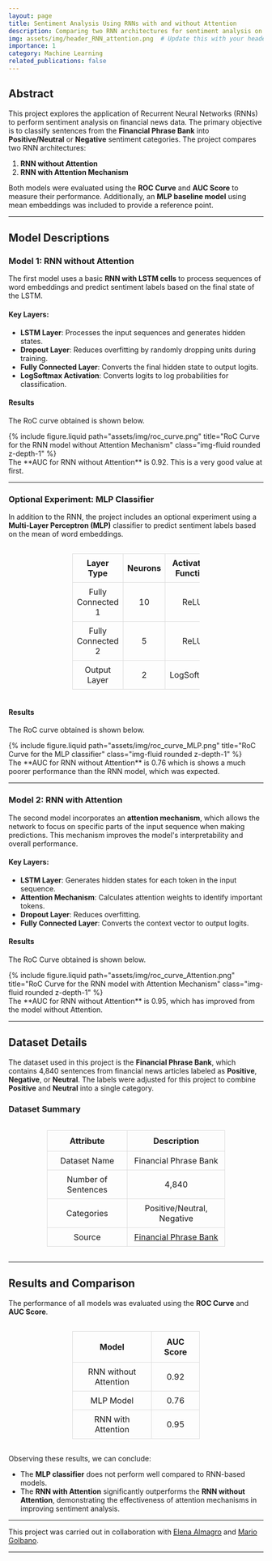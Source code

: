 ```yaml
---
layout: page
title: Sentiment Analysis Using RNNs with and without Attention
description: Comparing two RNN architectures for sentiment analysis on financial news data.
img: assets/img/header_RNN_attention.png  # Update this with your header image path
importance: 1
category: Machine Learning
related_publications: false
---
```


## Abstract
This project explores the application of Recurrent Neural Networks (RNNs) to perform sentiment analysis on financial news data. The primary objective is to classify sentences from the **Financial Phrase Bank** into **Positive/Neutral** or **Negative** sentiment categories. The project compares two RNN architectures:

1. **RNN without Attention**
2. **RNN with Attention Mechanism**

Both models were evaluated using the **ROC Curve** and **AUC Score** to measure their performance. Additionally, an **MLP baseline model** using mean embeddings was included to provide a reference point.

---

## Model Descriptions

### Model 1: RNN without Attention
The first model uses a basic **RNN with LSTM cells** to process sequences of word embeddings and predict sentiment labels based on the final state of the LSTM.

#### Key Layers:
- **LSTM Layer**: Processes the input sequences and generates hidden states.
- **Dropout Layer**: Reduces overfitting by randomly dropping units during training.
- **Fully Connected Layer**: Converts the final hidden state to output logits.
- **LogSoftmax Activation**: Converts logits to log probabilities for classification.

#### Results
The RoC curve obtained is shown below.
<div class="row justify-content-sm-center">
    <div class="col-md-6 mt-3 mt-md-0">
        {% include figure.liquid path="assets/img/roc_curve.png" title="RoC Curve for the RNN model without Attention Mechanism" class="img-fluid rounded z-depth-1" %}
    </div>
</div>
The **AUC for RNN without Attention** is 0.92. This is a very good value at first.

---

### Optional Experiment: MLP Classifier
In addition to the RNN, the project includes an optional experiment using a **Multi-Layer Perceptron (MLP)** classifier to predict sentiment labels based on the mean of word embeddings.

<div style="display: flex; justify-content: center;">
    <table style="border-collapse: collapse; width: 50%; text-align: center;">
        <thead>
            <tr>
                <th style="border: 1px solid #ddd; padding: 8px;">Layer Type</th>
                <th style="border: 1px solid #ddd; padding: 8px;">Neurons</th>
                <th style="border: 1px solid #ddd; padding: 8px;">Activation Function</th>
            </tr>
        </thead>
        <tbody>
            <tr>
                <td style="border: 1px solid #ddd; padding: 8px;">Fully Connected 1</td>
                <td style="border: 1px solid #ddd; padding: 8px;">10</td>
                <td style="border: 1px solid #ddd; padding: 8px;">ReLU</td>
            </tr>
            <tr>
                <td style="border: 1px solid #ddd; padding: 8px;">Fully Connected 2</td>
                <td style="border: 1px solid #ddd; padding: 8px;">5</td>
                <td style="border: 1px solid #ddd; padding: 8px;">ReLU</td>
            </tr>
            <tr>
                <td style="border: 1px solid #ddd; padding: 8px;">Output Layer</td>
                <td style="border: 1px solid #ddd; padding: 8px;">2</td>
                <td style="border: 1px solid #ddd; padding: 8px;">LogSoftmax</td>
            </tr>
        </tbody>
    </table>
</div>


#### Results
The RoC curve obtained is shown below.
<div class="row justify-content-sm-center">
    <div class="col-md-6 mt-3 mt-md-0">
        {% include figure.liquid path="assets/img/roc_curve_MLP.png" title="RoC Curve for the MLP classifier" class="img-fluid rounded z-depth-1" %}
    </div>
</div>
The **AUC for RNN without Attention** is 0.76 which is shows a much poorer performance than the RNN model, which was expected. 

---

### Model 2: RNN with Attention
The second model incorporates an **attention mechanism**, which allows the network to focus on specific parts of the input sequence when making predictions. This mechanism improves the model's interpretability and overall performance.

#### Key Layers:
- **LSTM Layer**: Generates hidden states for each token in the input sequence.
- **Attention Mechanism**: Calculates attention weights to identify important tokens.
- **Dropout Layer**: Reduces overfitting.
- **Fully Connected Layer**: Converts the context vector to output logits.


#### Results
The RoC Curve obtained is shown below.
<div class="row justify-content-sm-center">
    <div class="col-md-6 mt-3 mt-md-0">
        {% include figure.liquid path="assets/img/roc_curve_Attention.png" title="RoC Curve for the RNN model with Attention Mechanism" class="img-fluid rounded z-depth-1" %}
    </div>
</div>
The **AUC for RNN without Attention** is 0.95, which has improved from the model without Attention.

---

## Dataset Details
The dataset used in this project is the **Financial Phrase Bank**, which contains 4,840 sentences from financial news articles labeled as **Positive**, **Negative**, or **Neutral**. The labels were adjusted for this project to combine **Positive** and **Neutral** into a single category.

### Dataset Summary
<div style="display: flex; justify-content: center;">
    <table style="border-collapse: collapse; width: 70%; text-align: center;">
        <thead>
            <tr>
                <th style="border: 1px solid #ddd; padding: 10px;"><strong>Attribute</strong></th>
                <th style="border: 1px solid #ddd; padding: 10px;"><strong>Description</strong></th>
            </tr>
        </thead>
        <tbody>
            <tr>
                <td style="border: 1px solid #ddd; padding: 8px;">Dataset Name</td>
                <td style="border: 1px solid #ddd; padding: 8px;">Financial Phrase Bank</td>
            </tr>
            <tr>
                <td style="border: 1px solid #ddd; padding: 8px;">Number of Sentences</td>
                <td style="border: 1px solid #ddd; padding: 8px;">4,840</td>
            </tr>
            <tr>
                <td style="border: 1px solid #ddd; padding: 8px;">Categories</td>
                <td style="border: 1px solid #ddd; padding: 8px;">Positive/Neutral, Negative</td>
            </tr>
            <tr>
                <td style="border: 1px solid #ddd; padding: 8px;">Source</td>
                <td style="border: 1px solid #ddd; padding: 8px;">
                    <a href="https://www.researchgate.net/profile/Pekka-Malo/publication/251231364_FinancialPhraseBank-v10/data/0c96051eee4fb1d56e000000/FinancialPhraseBank-v10.zip" target="_blank">
                        Financial Phrase Bank
                    </a>
                </td>
            </tr>
        </tbody>
    </table>
</div>


---

## Results and Comparison
The performance of all models was evaluated using the **ROC Curve** and **AUC Score**.

<div style="display: flex; justify-content: center;">
    <table style="border-collapse: collapse; width: 50%; text-align: center;">
        <thead>
            <tr>
                <th style="border: 1px solid #ddd; padding: 10px;">Model</th>
                <th style="border: 1px solid #ddd; padding: 10px;">AUC Score</th>
            </tr>
        </thead>
        <tbody>
            <tr>
                <td style="border: 1px solid #ddd; padding: 8px;">RNN without Attention</td>
                <td style="border: 1px solid #ddd; padding: 8px;">0.92</td>
            </tr>
            <tr>
                <td style="border: 1px solid #ddd; padding: 8px;">MLP Model</td>
                <td style="border: 1px solid #ddd; padding: 8px;">0.76</td>
            </tr>
            <tr>
                <td style="border: 1px solid #ddd; padding: 8px;">RNN with Attention</td>
                <td style="border: 1px solid #ddd; padding: 8px;">0.95</td>
            </tr>
        </tbody>
    </table>
</div>


Observing these results, we can conclude:

- The **MLP classifier** does not perform well compared to RNN-based models.
- The **RNN with Attention** significantly outperforms the **RNN without Attention**, demonstrating the effectiveness of attention mechanisms in improving sentiment analysis.

---
This project was carried out in collaboration with [Elena Almagro](https://www.linkedin.com/in/elena-almagro-azor-a06942217/) and [Mario Golbano](https://www.linkedin.com/in/mario-golbano-corzo/).

---
